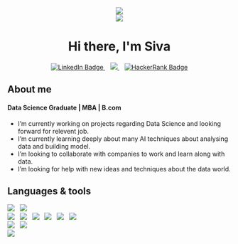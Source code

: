 
<div id="header" align="center">
  <img src="https://github.com/Sivadasps/Sivadasps/assets/127499100/84719b9a-58bd-482b-91c0-29e528292974"  /><br>
  <img src="https://github.com/Sivadasps/Sivadasps/assets/127499100/5f55513c-3543-4e86-805e-215e5cb5962d"  /><br>
   <h1>Hi there, I'm Siva</h1>
</div>



<div id="badges" align="center">
  <a href="https://www.linkedin.com/in/sivadasps/">
    <img src="https://img.shields.io/badge/LinkedIn-blue?style=for-the-badge&logo=linkedin&logoColor=white" alt="LinkedIn Badge"/>
  </a>&nbsp&nbsp
  <a href="https://eportfolio.mygreatlearning.com/sivadas-p-s">
    <img src="https://img.shields.io/badge/MY EPORTFOLIO-D32936?style=for-the-badge&logoColor=white" />
  </a>&nbsp&nbsp
  <a href="https://www.hackerrank.com/dashboard">
    <img src="https://img.shields.io/badge/HackerRank-grey?style=for-the-badge&logo=hackerrank&logoColor=white" alt="HackerRank Badge"/>
  </a><br>
</div>



<h2>About me</h2>
<h4>Data Science Graduate | MBA | B.com </h4>
<ul>
 <li> I’m currently working on projects regarding Data Science and looking forward for relevent job.</li> 
  <li>I’m currently learning deeply about many AI techniques about analysing data and building model.</li> 
  <li>I’m looking to collaborate with companies to work and learn along with data.</li> 
  <li>I’m looking for help with new ideas and techniques about the data world.</li> 
</ul>

<h2>Languages & tools</h2>
<div><img src="https://img.shields.io/badge/Python-3776AB?style=for-the-badge&logo=python&logoColor=white" />&nbsp&nbsp
<img src="https://img.shields.io/badge/MySQL-00000F?style=for-the-badge&logo=mysql&logoColor=white" />&nbsp&nbsp<br>
<img src="https://img.shields.io/badge/numpy-%23013243.svg?style=for-the-badge&logo=numpy&logoColor=white" />&nbsp&nbsp
<img src="https://img.shields.io/badge/pandas-%23150458.svg?style=for-the-badge&logo=pandas&logoColor=white" />&nbsp&nbsp
<img src="https://img.shields.io/badge/Matplotlib-%23ffffff.svg?style=for-the-badge&logo=Matplotlib&logoColor=black" />&nbsp&nbsp
<img src="https://img.shields.io/badge/Plotly-%233F4F75.svg?style=for-the-badge&logo=plotly&logoColor=white" />&nbsp&nbsp
<img src="https://img.shields.io/badge/scikit--learn-%23F7931E.svg?style=for-the-badge&logo=scikit-learn&logoColor=white" />&nbsp&nbsp
<img src="https://img.shields.io/badge/SciPy-%230C55A5.svg?style=for-the-badge&logo=scipy&logoColor=%white" />&nbsp&nbsp<br>
<img src="https://img.shields.io/badge/Microsoft_PowerPoint-B7472A?style=for-the-badge&logo=microsoft-powerpoint&logoColor=white" />&nbsp&nbsp
<img src="https://img.shields.io/badge/Microsoft_Excel-217346?style=for-the-badge&logo=microsoft-excel&logoColor=white" />&nbsp&nbsp<br>
<img src="https://img.shields.io/badge/power_bi-F2C811?style=for-the-badge&logo=powerbi&logoColor=black" />&nbsp&nbsp
</div>

